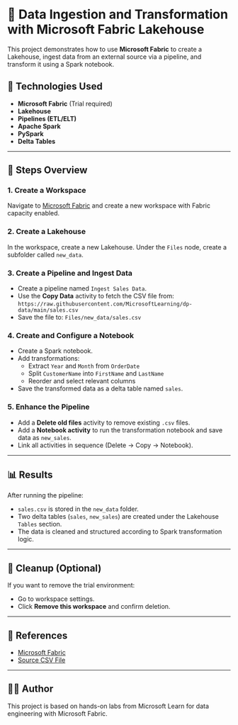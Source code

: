 # 🚀 Data Ingestion and Transformation with Microsoft Fabric Lakehouse

This project demonstrates how to use **Microsoft Fabric** to create a Lakehouse, ingest data from an external source via a pipeline, and transform it using a Spark notebook.

## 🧰 Technologies Used

- **Microsoft Fabric** (Trial required)
- **Lakehouse**
- **Pipelines (ETL/ELT)**
- **Apache Spark**
- **PySpark**
- **Delta Tables**

---

## 📌 Steps Overview

### 1. Create a Workspace
Navigate to [Microsoft Fabric](https://app.fabric.microsoft.com/) and create a new workspace with Fabric capacity enabled.

### 2. Create a Lakehouse
In the workspace, create a new Lakehouse. Under the `Files` node, create a subfolder called `new_data`.

### 3. Create a Pipeline and Ingest Data
- Create a pipeline named `Ingest Sales Data`.
- Use the **Copy Data** activity to fetch the CSV file from:  
  `https://raw.githubusercontent.com/MicrosoftLearning/dp-data/main/sales.csv`
- Save the file to: `Files/new_data/sales.csv`

### 4. Create and Configure a Notebook
- Create a Spark notebook.
- Add transformations:
  - Extract `Year` and `Month` from `OrderDate`
  - Split `CustomerName` into `FirstName` and `LastName`
  - Reorder and select relevant columns
- Save the transformed data as a delta table named `sales`.

### 5. Enhance the Pipeline
- Add a **Delete old files** activity to remove existing `.csv` files.
- Add a **Notebook activity** to run the transformation notebook and save data as `new_sales`.
- Link all activities in sequence (Delete → Copy → Notebook).

---

## 📊 Results

After running the pipeline:
- `sales.csv` is stored in the `new_data` folder.
- Two delta tables (`sales`, `new_sales`) are created under the Lakehouse `Tables` section.
- The data is cleaned and structured according to Spark transformation logic.

---

## 🧹 Cleanup (Optional)

If you want to remove the trial environment:
- Go to workspace settings.
- Click **Remove this workspace** and confirm deletion.

---

## 📎 References

- [Microsoft Fabric](https://app.fabric.microsoft.com/)
- [Source CSV File](https://raw.githubusercontent.com/MicrosoftLearning/dp-data/main/sales.csv)

---

## 🧑‍💻 Author

This project is based on hands-on labs from Microsoft Learn for data engineering with Microsoft Fabric.

